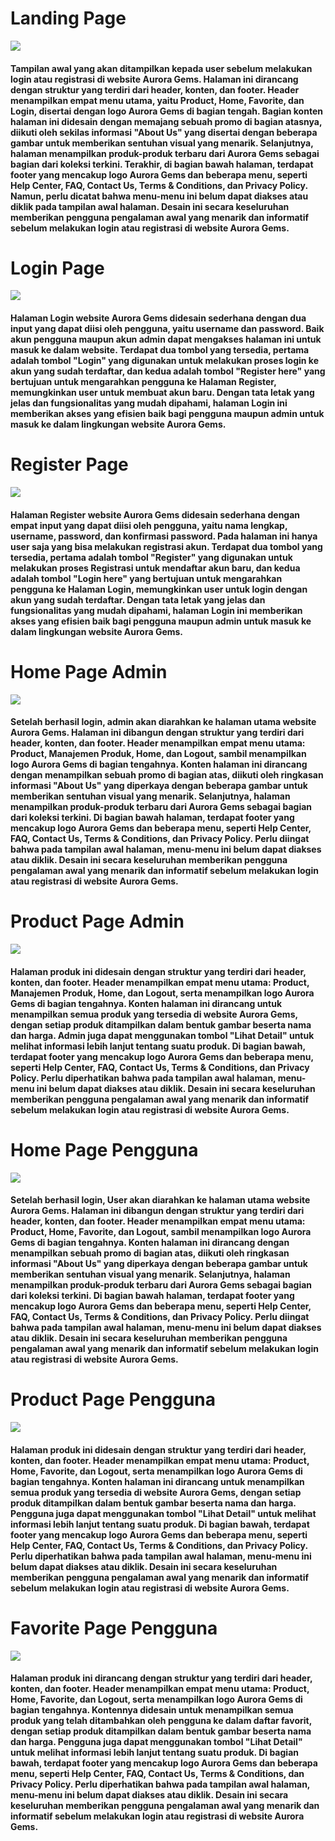 <h1 class="text-4xl font-bold ">
          Landing Page
</h1>
<img src="https://github.com/Natalieefd/Aurora-Gems/blob/main/public/ss/landing_page.jpeg">
<h4 class="text-4xl font-normal ">
      Tampilan awal yang akan ditampilkan kepada user sebelum melakukan login atau registrasi di website Aurora Gems. Halaman ini dirancang dengan struktur yang terdiri dari header, konten, dan footer. Header menampilkan empat menu utama, yaitu Product, Home, Favorite, dan Login, disertai dengan logo Aurora Gems di bagian tengah. Bagian konten halaman ini didesain dengan memajang sebuah promo di bagian atasnya, diikuti oleh sekilas informasi "About Us" yang disertai dengan beberapa gambar untuk memberikan sentuhan visual yang menarik. Selanjutnya, halaman menampilkan produk-produk terbaru dari Aurora Gems sebagai bagian dari koleksi terkini. Terakhir, di bagian bawah halaman, terdapat footer yang mencakup logo Aurora Gems dan beberapa menu, seperti Help Center, FAQ, Contact Us, Terms & Conditions, dan Privacy Policy. Namun, perlu dicatat bahwa menu-menu ini belum dapat diakses atau diklik pada tampilan awal halaman. Desain ini secara keseluruhan memberikan pengguna pengalaman awal yang menarik dan informatif sebelum melakukan login atau registrasi di website Aurora Gems.
</h4>

<h1 class="text-4xl font-bold ">
          Login Page
</h1>
<img src="https://github.com/Natalieefd/Aurora-Gems/blob/main/public/ss/login.jpeg">
<h4 class="text-4xl font-normal ">
    Halaman Login website Aurora Gems didesain sederhana dengan dua input yang dapat diisi oleh pengguna, yaitu username dan password. Baik akun pengguna maupun akun admin dapat mengakses halaman ini untuk masuk ke dalam website. Terdapat dua tombol yang tersedia, pertama adalah tombol "Login" yang digunakan untuk melakukan proses login ke akun yang sudah terdaftar, dan kedua adalah tombol "Register here" yang bertujuan untuk mengarahkan pengguna ke Halaman Register, memungkinkan user untuk membuat akun baru. Dengan tata letak yang jelas dan fungsionalitas yang mudah dipahami, halaman Login ini memberikan akses yang efisien baik bagi pengguna maupun admin untuk masuk ke dalam lingkungan website Aurora Gems.
</h4>

<h1 class="text-4xl font-bold ">
          Register Page
</h1>
<img src="https://github.com/Natalieefd/Aurora-Gems/blob/main/public/ss/register.jpeg">
<h4 class="text-4xl font-normal ">
    Halaman Register website Aurora Gems didesain sederhana dengan empat input yang dapat diisi oleh pengguna, yaitu nama lengkap, username, password, dan konfirmasi password. Pada halaman ini hanya user saja yang bisa melakukan registrasi akun. Terdapat dua tombol yang tersedia, pertama adalah tombol "Register" yang digunakan untuk melakukan proses Registrasi untuk mendaftar akun baru, dan kedua adalah tombol "Login here" yang bertujuan untuk mengarahkan pengguna ke Halaman Login, memungkinkan user untuk login dengan akun yang sudah terdaftar. Dengan tata letak yang jelas dan fungsionalitas yang mudah dipahami, halaman Login ini memberikan akses yang efisien baik bagi pengguna maupun admin untuk masuk ke dalam lingkungan website Aurora Gems.
</h4>

<h1 class="text-4xl font-bold ">
          Home Page Admin
</h1>
<img src="https://github.com/Natalieefd/Aurora-Gems/blob/main/public/ss/dashboard_admin.jpeg">
<h4 class="text-4xl font-normal ">
    Setelah berhasil login, admin akan diarahkan ke halaman utama website Aurora Gems. Halaman ini dibangun dengan struktur yang terdiri dari header, konten, dan footer. Header menampilkan empat menu utama: Product, Manajemen Produk, Home, dan Logout, sambil menampilkan logo Aurora Gems di bagian tengahnya. Konten halaman ini dirancang dengan menampilkan sebuah promo di bagian atas, diikuti oleh ringkasan informasi "About Us" yang diperkaya dengan beberapa gambar untuk memberikan sentuhan visual yang menarik. Selanjutnya, halaman menampilkan produk-produk terbaru dari Aurora Gems sebagai bagian dari koleksi terkini. Di bagian bawah halaman, terdapat footer yang mencakup logo Aurora Gems dan beberapa menu, seperti Help Center, FAQ, Contact Us, Terms & Conditions, dan Privacy Policy. Perlu diingat bahwa pada tampilan awal halaman, menu-menu ini belum dapat diakses atau diklik. Desain ini secara keseluruhan memberikan pengguna pengalaman awal yang menarik dan informatif sebelum melakukan login atau registrasi di website Aurora Gems.
</h4>



<h1 class="text-4xl font-bold ">
          Product Page Admin
</h1>
<img src="https://github.com/Natalieefd/Aurora-Gems/blob/main/public/ss/product_admin.jpeg">
<h4 class="text-4xl font-normal "> 
    Halaman produk ini didesain dengan struktur yang terdiri dari header, konten, dan footer. Header menampilkan empat menu utama: Product, Manajemen Produk, Home, dan Logout, serta menampilkan logo Aurora Gems di bagian tengahnya. Konten halaman ini dirancang untuk menampilkan semua produk yang tersedia di website Aurora Gems, dengan setiap produk ditampilkan dalam bentuk gambar beserta nama dan harga. Admin juga dapat menggunakan tombol "Lihat Detail" untuk melihat informasi lebih lanjut tentang suatu produk. Di bagian bawah, terdapat footer yang mencakup logo Aurora Gems dan beberapa menu, seperti Help Center, FAQ, Contact Us, Terms & Conditions, dan Privacy Policy. Perlu diperhatikan bahwa pada tampilan awal halaman, menu-menu ini belum dapat diakses atau diklik. Desain ini secara keseluruhan memberikan pengguna pengalaman awal yang menarik dan informatif sebelum melakukan login atau registrasi di website Aurora Gems.
</h4>



<h1 class="text-4xl font-bold ">
          Home Page Pengguna
</h1>
<img src="https://github.com/Natalieefd/Aurora-Gems/blob/main/public/ss/dashboard_pengguna.jpeg">
<h4 class="text-4xl font-normal "> 
    Setelah berhasil login, User akan diarahkan ke halaman utama website Aurora Gems. Halaman ini dibangun dengan struktur yang terdiri dari header, konten, dan footer. Header menampilkan empat menu utama: Product, Home, Favorite, dan Logout, sambil menampilkan logo Aurora Gems di bagian tengahnya. Konten halaman ini dirancang dengan menampilkan sebuah promo di bagian atas, diikuti oleh ringkasan informasi "About Us" yang diperkaya dengan beberapa gambar untuk memberikan sentuhan visual yang menarik. Selanjutnya, halaman menampilkan produk-produk terbaru dari Aurora Gems sebagai bagian dari koleksi terkini. Di bagian bawah halaman, terdapat footer yang mencakup logo Aurora Gems dan beberapa menu, seperti Help Center, FAQ, Contact Us, Terms & Conditions, dan Privacy Policy. Perlu diingat bahwa pada tampilan awal halaman, menu-menu ini belum dapat diakses atau diklik. Desain ini secara keseluruhan memberikan pengguna pengalaman awal yang menarik dan informatif sebelum melakukan login atau registrasi di website Aurora Gems.
</h4>


<h1 class="text-4xl font-bold ">
          Product Page Pengguna
</h1>
<img src="https://github.com/Natalieefd/Aurora-Gems/blob/main/public/ss/product_pengguna.jpeg">
<h4 class="text-4xl font-normal "> 
    Halaman produk ini didesain dengan struktur yang terdiri dari header, konten, dan footer. Header menampilkan empat menu utama: Product, Home, Favorite, dan Logout, serta menampilkan logo Aurora Gems di bagian tengahnya. Konten halaman ini dirancang untuk menampilkan semua produk yang tersedia di website Aurora Gems, dengan setiap produk ditampilkan dalam bentuk gambar beserta nama dan harga. Pengguna juga dapat menggunakan tombol "Lihat Detail" untuk melihat informasi lebih lanjut tentang suatu produk. Di bagian bawah, terdapat footer yang mencakup logo Aurora Gems dan beberapa menu, seperti Help Center, FAQ, Contact Us, Terms & Conditions, dan Privacy Policy. Perlu diperhatikan bahwa pada tampilan awal halaman, menu-menu ini belum dapat diakses atau diklik. Desain ini secara keseluruhan memberikan pengguna pengalaman awal yang menarik dan informatif sebelum melakukan login atau registrasi di website Aurora Gems.
</h4>


<h1 class="text-4xl font-bold ">
          Favorite Page Pengguna
</h1>
<img src="https://github.com/Natalieefd/Aurora-Gems/blob/main/public/ss/favorite_pengguna.jpeg">
<h4 class="text-4xl font-normal "> 
    Halaman produk ini dirancang dengan struktur yang terdiri dari header, konten, dan footer. Header menampilkan empat menu utama: Product, Home, Favorite, dan Logout, serta menampilkan logo Aurora Gems di bagian tengahnya. Kontennya didesain untuk menampilkan semua produk yang telah ditambahkan oleh pengguna ke dalam daftar favorit, dengan setiap produk ditampilkan dalam bentuk gambar beserta nama dan harga. Pengguna juga dapat menggunakan tombol "Lihat Detail" untuk melihat informasi lebih lanjut tentang suatu produk. Di bagian bawah, terdapat footer yang mencakup logo Aurora Gems dan beberapa menu, seperti Help Center, FAQ, Contact Us, Terms & Conditions, dan Privacy Policy. Perlu diperhatikan bahwa pada tampilan awal halaman, menu-menu ini belum dapat diakses atau diklik. Desain ini secara keseluruhan memberikan pengguna pengalaman awal yang menarik dan informatif sebelum melakukan login atau registrasi di website Aurora Gems.
</h4>



